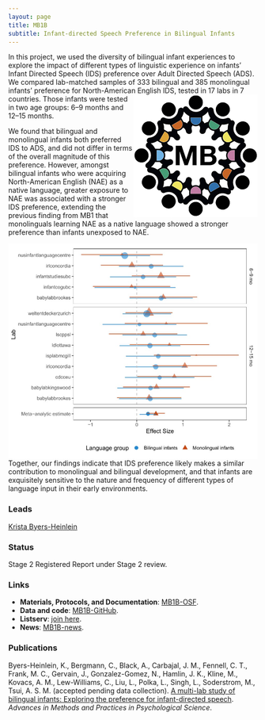 ```yaml
---
layout: page
title: MB1B
subtitle: Infant-directed Speech Preference in Bilingual Infants
---
```


<!--
- Gaze following: Is it a MB project? Is it under MB1L?
- add Contributors (header)

To-do:
- news release?
- Short description of the study (justification, methods, results WITH images/plots)
  - model: https://manyprimates.github.io/pilot/
-->

In this project, we used the diversity of bilingual infant experiences to explore the impact of different types of linguistic experience on infants’ Infant Directed Speech (IDS) preference over Adult Directed Speech (ADS). We compared lab-matched samples of 333 bilingual and 385 monolingual infants’ preference for North-American English IDS, tested in 17 labs in 7 countries. <img style="float: right;" src="/assets/img/placeholder.png"> Those infants were tested in two age groups: 6–9 months and 12–15 months.

We found that bilingual and monolingual infants both preferred IDS to ADS, and did not differ in terms of the overall magnitude of this preference. However, amongst bilingual infants who were acquiring North-American English (NAE) as a native language, greater exposure to NAE was associated with a stronger IDS preference, extending the previous finding from MB1 that monolinguals learning NAE as a native language showed a stronger preference than infants unexposed to NAE.

<img style="float: right;" src="/assets/img/mb1b_plot1_lq_replace.jpg">
<br>

Together, our findings indicate that IDS preference likely makes a similar contribution to monolingual and bilingual development, and that infants are exquisitely sensitive to the nature and frequency of different types of language input in their early environments.

### Leads
[Krista Byers-Heinlein](https://www.concordia.ca/artsci/psychology/faculty.html?fpid=krista-byers-heinlein)

### Status
Stage 2 Registered Report under Stage 2 review.

### Links
* **Materials, Protocols, and Documentation**: [MB1B-OSF](https://osf.io/zauhq/).
* **Data and code**: [MB1B-GitHub](https://github.com/manybabies/mb1b-analysis-public).
* **Listserv**: [join here](https://groups.google.com/forum/#!forum/manybabies-bilingual).
* **News**: [MB1B-news]({{site.baseurl}}/tags/#MB1B).

### Publications
Byers-Heinlein, K., Bergmann, C., Black, A., Carbajal, J. M., Fennell, C. T., Frank, M. C., Gervain, J., Gonzalez-Gomez, N., Hamlin, J. K., Kline, M., Kovacs, A. M., Lew-Williams, C., Liu, L., Polka, L., Singh, L., Soderstrom, M., Tsui, A. S. M. (accepted pending data collection). [A multi-lab study of bilingual infants: Exploring the preference for infant-directed speech](https://docs.google.com/document/d/1IsqOI3zNOSy-8H1rAjKWeBMlQD5QyAcnUdkhV_n2K2g). _Advances in Methods and Practices in Psychological Science_.

<!--
**News release**: See also the news releases by
-->
